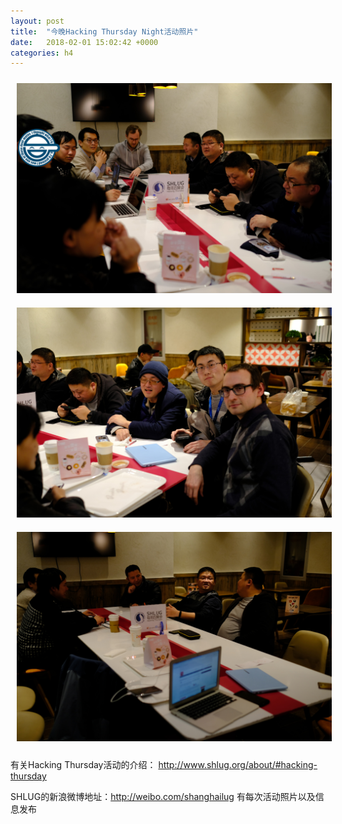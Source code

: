 ```yaml
---
layout: post
title:  "今晚Hacking Thursday Night活动照片"
date:   2018-02-01 15:02:42 +0000
categories: h4
---
```


[<img style='margin:10px;' src='https://raw.githubusercontent.com/shanghailug/res2018/master/i201.h4/i201_2053_1400+08.mask.1920p.jpg'>](https://raw.githubusercontent.com/shanghailug/res2018/master/i201.h4/i201_2053_1400+08.mask.JPG)
[<img style='margin:10px;' src='https://raw.githubusercontent.com/shanghailug/res2018/master/i201.h4/i201_2053_4600+08.1920p.jpg'>](https://raw.githubusercontent.com/shanghailug/res2018/master/i201.h4/i201_2053_4600+08.JPG)
[<img style='margin:10px;' src='https://raw.githubusercontent.com/shanghailug/res2018/master/i201.h4/i201_2157_1600+08.1920p.jpg'>](https://raw.githubusercontent.com/shanghailug/res2018/master/i201.h4/i201_2157_1600+08.JPG)

有关Hacking Thursday活动的介绍：
http://www.shlug.org/about/#hacking-thursday

SHLUG的新浪微博地址：http://weibo.com/shanghailug 有每次活动照片以及信息发布


